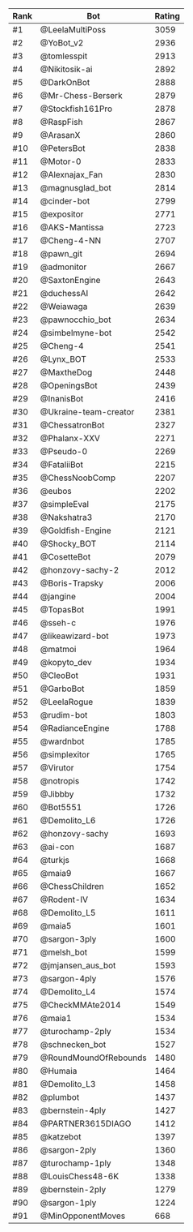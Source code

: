 Rank|Bot|Rating
---|---|---
#1|@LeelaMultiPoss|3059
#2|@YoBot_v2|2936
#3|@tomlesspit|2913
#4|@Nikitosik-ai|2892
#5|@DarkOnBot|2888
#6|@Mr-Chess-Berserk|2879
#7|@Stockfish161Pro|2878
#8|@RaspFish|2867
#9|@ArasanX|2860
#10|@PetersBot|2838
#11|@Motor-0|2833
#12|@Alexnajax_Fan|2830
#13|@magnusglad_bot|2814
#14|@cinder-bot|2799
#15|@expositor|2771
#16|@AKS-Mantissa|2723
#17|@Cheng-4-NN|2707
#18|@pawn_git|2694
#19|@admonitor|2667
#20|@SaxtonEngine|2643
#21|@duchessAI|2642
#22|@Weiawaga|2639
#23|@pawnocchio_bot|2634
#24|@simbelmyne-bot|2542
#25|@Cheng-4|2541
#26|@Lynx_BOT|2533
#27|@MaxtheDog|2448
#28|@OpeningsBot|2439
#29|@InanisBot|2416
#30|@Ukraine-team-creator|2381
#31|@ChessatronBot|2327
#32|@Phalanx-XXV|2271
#33|@Pseudo-0|2269
#34|@FataliiBot|2215
#35|@ChessNoobComp|2207
#36|@eubos|2202
#37|@simpleEval|2175
#38|@Nakshatra3|2170
#39|@Goldfish-Engine|2121
#40|@Shocky_BOT|2114
#41|@CosetteBot|2079
#42|@honzovy-sachy-2|2012
#43|@Boris-Trapsky|2006
#44|@jangine|2004
#45|@TopasBot|1991
#46|@sseh-c|1976
#47|@likeawizard-bot|1973
#48|@matmoi|1964
#49|@kopyto_dev|1934
#50|@CleoBot|1931
#51|@GarboBot|1859
#52|@LeelaRogue|1839
#53|@rudim-bot|1803
#54|@RadianceEngine|1788
#55|@wardnbot|1785
#56|@simplexitor|1765
#57|@Virutor|1754
#58|@notropis|1742
#59|@Jibbby|1732
#60|@Bot5551|1726
#61|@Demolito_L6|1726
#62|@honzovy-sachy|1693
#63|@ai-con|1687
#64|@turkjs|1668
#65|@maia9|1667
#66|@ChessChildren|1652
#67|@Rodent-IV|1634
#68|@Demolito_L5|1611
#69|@maia5|1601
#70|@sargon-3ply|1600
#71|@melsh_bot|1599
#72|@jmjansen_aus_bot|1593
#73|@sargon-4ply|1576
#74|@Demolito_L4|1574
#75|@CheckMMAte2014|1549
#76|@maia1|1534
#77|@turochamp-2ply|1534
#78|@schnecken_bot|1527
#79|@RoundMoundOfRebounds|1480
#80|@Humaia|1464
#81|@Demolito_L3|1458
#82|@plumbot|1437
#83|@bernstein-4ply|1427
#84|@PARTNER3615DIAGO|1412
#85|@katzebot|1397
#86|@sargon-2ply|1360
#87|@turochamp-1ply|1348
#88|@LouisChess48-6K|1338
#89|@bernstein-2ply|1279
#90|@sargon-1ply|1224
#91|@MinOpponentMoves|668
